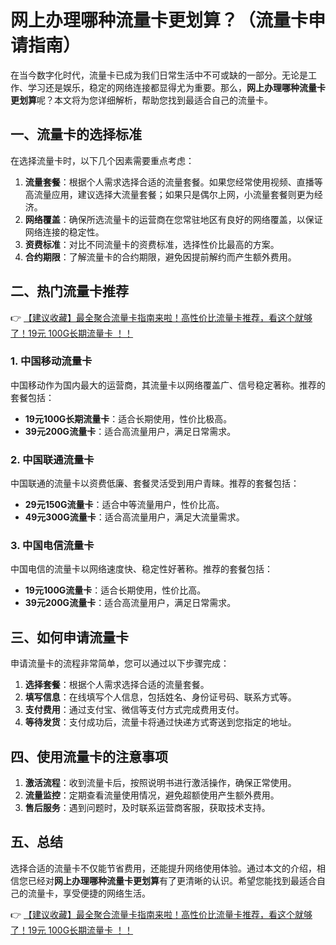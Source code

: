 # 网上办理哪种流量卡更划算？（流量卡申请指南）

在当今数字化时代，流量卡已成为我们日常生活中不可或缺的一部分。无论是工作、学习还是娱乐，稳定的网络连接都显得尤为重要。那么，**网上办理哪种流量卡更划算**呢？本文将为您详细解析，帮助您找到最适合自己的流量卡。

## 一、流量卡的选择标准

在选择流量卡时，以下几个因素需要重点考虑：

1. **流量套餐**：根据个人需求选择合适的流量套餐。如果您经常使用视频、直播等高流量应用，建议选择大流量套餐；如果只是偶尔上网，小流量套餐则更为经济。
2. **网络覆盖**：确保所选流量卡的运营商在您常驻地区有良好的网络覆盖，以保证网络连接的稳定性。
3. **资费标准**：对比不同流量卡的资费标准，选择性价比最高的方案。
4. **合约期限**：了解流量卡的合约期限，避免因提前解约而产生额外费用。

## 二、热门流量卡推荐

👉 [【建议收藏】最全聚合流量卡指南来啦！高性价比流量卡推荐，看这个就够了！19元 100G长期流量卡 ！！](https://bit.ly/Liuliangka)

### 1. **中国移动流量卡**
中国移动作为国内最大的运营商，其流量卡以网络覆盖广、信号稳定著称。推荐的套餐包括：
- **19元100G长期流量卡**：适合长期使用，性价比极高。
- **39元200G流量卡**：适合高流量用户，满足日常需求。

### 2. **中国联通流量卡**
中国联通的流量卡以资费低廉、套餐灵活受到用户青睐。推荐的套餐包括：
- **29元150G流量卡**：适合中等流量用户，性价比高。
- **49元300G流量卡**：适合高流量用户，满足大流量需求。

### 3. **中国电信流量卡**
中国电信的流量卡以网络速度快、稳定性好著称。推荐的套餐包括：
- **19元100G流量卡**：适合长期使用，性价比高。
- **39元200G流量卡**：适合高流量用户，满足日常需求。

## 三、如何申请流量卡

申请流量卡的流程非常简单，您可以通过以下步骤完成：

1. **选择套餐**：根据个人需求选择合适的流量套餐。
2. **填写信息**：在线填写个人信息，包括姓名、身份证号码、联系方式等。
3. **支付费用**：通过支付宝、微信等支付方式完成费用支付。
4. **等待发货**：支付成功后，流量卡将通过快递方式寄送到您指定的地址。

## 四、使用流量卡的注意事项

1. **激活流程**：收到流量卡后，按照说明书进行激活操作，确保正常使用。
2. **流量监控**：定期查看流量使用情况，避免超额使用产生额外费用。
3. **售后服务**：遇到问题时，及时联系运营商客服，获取技术支持。

## 五、总结

选择合适的流量卡不仅能节省费用，还能提升网络使用体验。通过本文的介绍，相信您已经对**网上办理哪种流量卡更划算**有了更清晰的认识。希望您能找到最适合自己的流量卡，享受便捷的网络生活。

👉 [【建议收藏】最全聚合流量卡指南来啦！高性价比流量卡推荐，看这个就够了！19元 100G长期流量卡 ！！](https://bit.ly/Liuliangka)